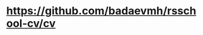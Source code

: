 <h1><a href="https://github.io/badaevmh/rsschool-cv/cv">https://github.com/badaevmh/rsschool-cv/cv</a></h1>
